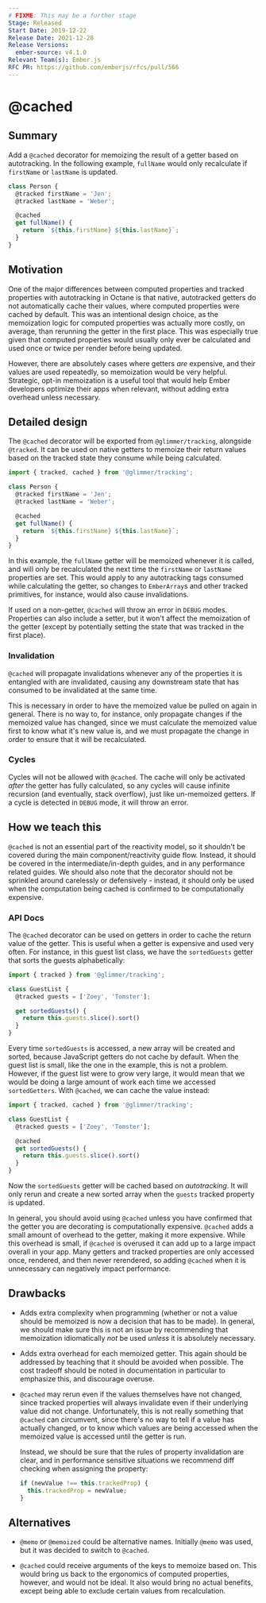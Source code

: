 ```yaml
---
# FIXME: This may be a further stage
Stage: Released
Start Date: 2019-12-22
Release Date: 2021-12-28
Release Versions:
  ember-source: v4.1.0
Relevant Team(s): Ember.js
RFC PR: https://github.com/emberjs/rfcs/pull/566
---
```


# @cached

## Summary

Add a `@cached` decorator for memoizing the result of a getter based on
autotracking. In the following example, `fullName` would only recalculate if
`firstName` or `lastName` is updated.

```js
class Person {
  @tracked firstName = 'Jen';
  @tracked lastName = 'Weber';

  @cached
  get fullName() {
    return `${this.firstName} ${this.lastName}`;
  }
}
```

## Motivation

One of the major differences between computed properties and tracked properties
with autotracking in Octane is that native, autotracked getters do not
automatically cache their values, where computed properties were cached by
default. This was an intentional design choice, as the memoization logic for
computed properties was actually more costly, on average, than rerunning the
getter in the first place. This was especially true given that computed
properties would usually only ever be calculated and used once or twice per
render before being updated.

However, there are absolutely cases where getters _are_ expensive, and their
values are used repeatedly, so memoization would be very helpful. Strategic,
opt-in memoization is a useful tool that would help Ember developers optimize
their apps when relevant, without adding extra overhead unless necessary.

## Detailed design

The `@cached` decorator will be exported from `@glimmer/tracking`, alongside
`@tracked`. It can be used on native getters to memoize their return values
based on the tracked state they consume while being calculated.

```js
import { tracked, cached } from '@glimmer/tracking';

class Person {
  @tracked firstName = 'Jen';
  @tracked lastName = 'Weber';

  @cached
  get fullName() {
    return `${this.firstName} ${this.lastName}`;
  }
}
```

In this example, the `fullName` getter will be memoized whenever it is called,
and will only be recalculated the next time the `firstName` or `lastName`
properties are set. This would apply to any autotracking tags consumed while
calculating the getter, so changes to `EmberArray`s and other tracked
primitives, for instance, would also cause invalidations.

If used on a non-getter, `@cached` will throw an error in `DEBUG` modes.
Properties can also include a setter, but it won't affect the memoization of the
getter (except by potentially setting the state that was tracked in the first
place).

### Invalidation

`@cached` will propagate invalidations whenever any of the properties it is
entangled with are invalidated, causing any downstream state that has consumed
to be invalidated at the same time.

This is necessary in order to have the memoized value be pulled on again in
general. There is no way to, for instance, only propagate changes if the
memoized value has changed, since we must calculate the memoized value first to
know what it's new value is, and we must propagate the change in order to ensure
that it will be recalculated.

### Cycles

Cycles will not be allowed with `@cached`. The cache will only be activated
_after_ the getter has fully calculated, so any cycles will cause infinite
recursion (and eventually, stack overflow), just like un-memoized getters. If a
cycle is detected in `DEBUG` mode, it will throw an error.

## How we teach this

`@cached` is not an essential part of the reactivity model, so it shouldn't be
covered during the main component/reactivity guide flow. Instead, it should be
covered in the intermediate/in-depth guides, and in any performance related
guides. We should also note that the decorator should not be sprinkled around
carelessly or defensively - instead, it should only be used when the computation
being cached is confirmed to be computationally expensive.

### API Docs

The `@cached` decorator can be used on getters in order to cache the return
value of the getter. This is useful when a getter is expensive and used very
often. For instance, in this guest list class, we have the `sortedGuests`
getter that sorts the guests alphabetically:

```js
import { tracked } from '@glimmer/tracking';

class GuestList {
  @tracked guests = ['Zoey', 'Tomster'];

  get sortedGuests() {
    return this.guests.slice().sort()
  }
}
```

Every time `sortedGuests` is accessed, a new array will be created and sorted,
because JavaScript getters do not cache by default. When the guest list is
small, like the one in the example, this is not a problem. However, if the guest
list were to grow very large, it would mean that we would be doing a large
amount of work each time we accessed `sortedGetters`. With `@cached`, we can
cache the value instead:

```js
import { tracked, cached } from '@glimmer/tracking';

class GuestList {
  @tracked guests = ['Zoey', 'Tomster'];

  @cached
  get sortedGuests() {
    return this.guests.slice().sort()
  }
}
```

Now the `sortedGuests` getter will be cached based on _autotracking_. It will
only rerun and create a new sorted array when the `guests` tracked property is
updated.

In general, you should avoid using `@cached` unless you have confirmed that the
getter you are decorating is computationally expensive. `@cached` adds a small
amount of overhead to the getter, making it more expensive. While this overhead
is small, if `@cached` is overused it can add up to a large impact overall in
your app. Many getters and tracked properties are only accessed once, rendered,
and then never rerendered, so adding `@cached` when it is unnecessary can
negatively impact performance.

## Drawbacks

- Adds extra complexity when programming (whether or not a value should be
  memoized is now a decision that has to be made). In general, we should make
  sure this is not an issue by recommending that memoization idiomatically _not_
  be used _unless_ it is absolutely necessary.

- Adds extra overhead for each memoized getter. This again should be addressed
  by teaching that it should be avoided when possible. The cost tradeoff should
  be noted in documentation in particular to emphasize this, and discourage
  overuse.

- `@cached` may rerun even if the values themselves have not changed, since
  tracked properties will always invalidate even if their underlying value did
  not change. Unfortunately, this is not really something that `@cached` can
  circumvent, since there's no way to tell if a value has actually changed, or
  to know which values are being accessed when the memoized value is accessed
  until the getter is run.

  Instead, we should be sure that the rules of property invalidation are clear,
  and in performance sensitive situations we recommend diff checking when
  assigning the property:

  ```js
  if (newValue !== this.trackedProp) {
    this.trackedProp = newValue;
  }
  ```

## Alternatives

- `@memo` or `@memoized` could be alternative names. Initially `@memo` was used,
  but it was decided to switch to `@cached`.

- `@cached` could receive arguments of the keys to memoize based on. This would
  bring us back to the ergonomics of computed properties, however, and would not
  be ideal. It also would bring no actual benefits, except being able to exclude
  certain values from recalculation.



